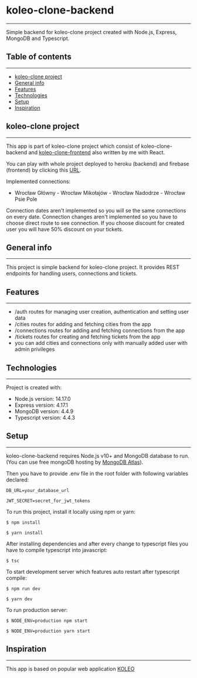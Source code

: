 # koleo-clone-backend
---
Simple backend for koleo-clone project created with Node.js, Express, MongoDB and Typescript.

## Table of contents
---
* [koleo-clone project](#koleo-clone)
* [General info](#general-info)
* [Features](#features)
* [Technologies](#technologies)
* [Setup](#setup)
* [Inspiration](#inspiration)

## koleo-clone project
---
This app is part of koleo-clone project which consist of koleo-clone-backend and [koleo-clone-frontend]("https://github.com/marolis1239/koleo-clone-frontend") also written by me with React.

You can play with whole project deployed to heroku (backend) and firebase (frontend) by clicking this [URL]("https://koleo-clone.web.app/").

Implemented connections:
* Wrocław Główny - Wrocław Mikołajów - Wrocław Nadodrze - Wrocław Psie Pole

Connection dates aren't implemented so you will se the same connections on every date.
Connection changes aren't implemented so you have to choose direct route to see connection.
If you choose discount for created user you will have 50% discount on your tickets.

## General info
---
This project is simple backend for koleo-clone project. It provides REST endpoints for handling users, connections and tickets.

## Features
---
* /auth routes for managing user creation, authentication and setting user data
* /cities routes for adding and fetching cities from the app
* /connections routes for adding and fetching connections from the app
* /tickets routes for creating and fetching tickets from the app
* you can add cities and connections only with manually added user with admin privileges
	
## Technologies
---
Project is created with:
* Node.js version: 14.17.0
* Express version: 4.17.1
* MongoDB version: 4.4.9
* Typescript version: 4.4.3
	
## Setup
---
koleo-clone-backend requires Node.js v10+ and MongoDB database to run.
(You can use free mongoDB hosting by [MongoDB Atlas]("https://www.mongodb.com/cloud/atlas")).

Then you have to provide .env file in the root folder with following variables declared:
```
DB_URL=your_database_url

JWT_SECRET=secret_for_jwt_tokens
```

To run this project, install it locally using npm or yarn:

```
$ npm install
```
```
$ yarn install
```

After installing dependencies and after every change to typescript files you have to compile typescript into javascript:

```
$ tsc
```

To start development server which features auto restart after typescript compile:

```
$ npm run dev
```
```
$ yarn dev
```

To run production server:

```
$ NODE_ENV=production npm start
```
```
$ NODE_ENV=production yarn start
```

## Inspiration
---
This app is based on popular web application [KOLEO](https://koleo.pl/)



